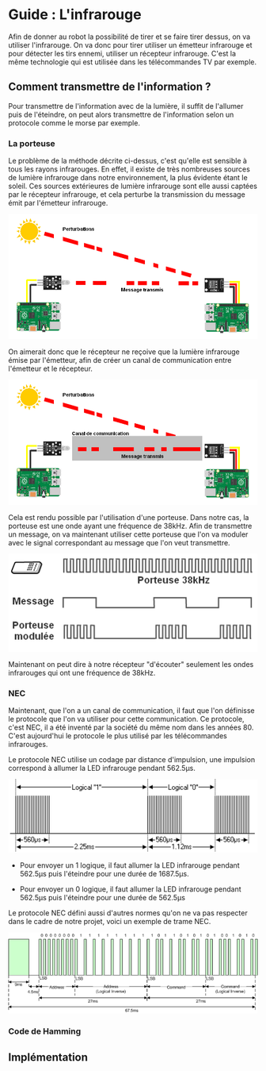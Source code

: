# Guide : L'infrarouge

Afin de donner au robot la possibilité de tirer et se faire tirer dessus, on va utiliser l'infrarouge. On va donc pour tirer utiliser un émetteur infrarouge et pour détecter les tirs ennemi, utiliser un récepteur infrarouge. C'est la même technologie qui est utilisée dans les télécommandes TV par exemple.

## Comment transmettre de l'information ?

Pour transmettre de l'information avec de la lumière, il suffit de l'allumer puis de l'éteindre, on peut alors transmettre de l'information selon un protocole comme le morse par exemple.

### La porteuse

Le problème de la méthode décrite ci-dessus, c'est qu'elle est sensible à tous les rayons infrarouges. En effet, il existe de très nombreuses sources de lumière infrarouge dans notre environnement, la plus évidente étant le soleil. Ces sources extérieures de lumière infrarouge sont elle aussi captées par le récepteur infrarouge, et cela perturbe la transmission du message émit par l'émetteur infrarouge.

![](../images/perturbation_ir.png)

On aimerait donc que le récepteur ne reçoive que la lumière infrarouge émise par l'émetteur, afin de créer un canal de communication entre l'émetteur et le récepteur.

![](../images/perturbation_ir2.png)

Cela est rendu possible par l'utilisation d'une porteuse. Dans notre cas, la porteuse est une onde ayant une fréquence de 38kHz. Afin de transmettre un message, on va maintenant utiliser cette porteuse que l'on va moduler avec le signal correspondant au message que l'on veut transmettre.

<img title="" src="../images/carrier.png" alt="" data-align="inline" width="676">

Maintenant on peut dire à notre récepteur "d'écouter" seulement les ondes infrarouges qui ont une fréquence de 38kHz.

### NEC

Maintenant, que l'on a un canal de communication, il faut que l'on définisse le protocole que l'on va utiliser pour cette communication. Ce protocole, c'est NEC, il a été inventé par la société du même nom dans les années 80. C'est aujourd'hui le protocole le plus utilisé par les télécommandes infrarouges.

Le protocole NEC utilise un codage par distance d'impulsion, une impulsion correspond à allumer la LED infrarouge pendant 562.5µs.

<img src="../images/necmodulation.png" title="" alt="" width="717">

- Pour envoyer un 1 logique, il faut allumer la LED infrarouge pendant 562.5µs puis l'éteindre pour une durée de 1687.5µs.

- Pour envoyer un 0 logique, il faut allumer la LED infrarouge pendant 562.5µs puis l'éteindre pour une durée de 562.5µs

Le protocole NEC défini aussi d'autres normes qu'on ne va pas respecter dans le cadre de notre projet, voici un exemple de trame NEC.

![](../images/NECMessageFrame.png)

### Code de Hamming



## Implémentation
